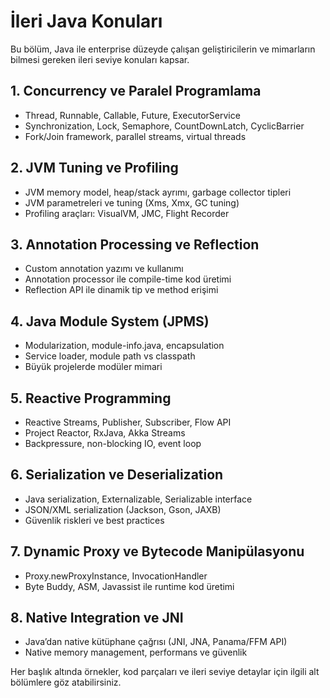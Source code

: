 # İleri Java Konuları

Bu bölüm, Java ile enterprise düzeyde çalışan geliştiricilerin ve mimarların bilmesi gereken ileri seviye konuları kapsar.

## 1. Concurrency ve Paralel Programlama
- Thread, Runnable, Callable, Future, ExecutorService
- Synchronization, Lock, Semaphore, CountDownLatch, CyclicBarrier
- Fork/Join framework, parallel streams, virtual threads

## 2. JVM Tuning ve Profiling
- JVM memory model, heap/stack ayrımı, garbage collector tipleri
- JVM parametreleri ve tuning (Xms, Xmx, GC tuning)
- Profiling araçları: VisualVM, JMC, Flight Recorder

## 3. Annotation Processing ve Reflection
- Custom annotation yazımı ve kullanımı
- Annotation processor ile compile-time kod üretimi
- Reflection API ile dinamik tip ve method erişimi

## 4. Java Module System (JPMS)
- Modularization, module-info.java, encapsulation
- Service loader, module path vs classpath
- Büyük projelerde modüler mimari

## 5. Reactive Programming
- Reactive Streams, Publisher, Subscriber, Flow API
- Project Reactor, RxJava, Akka Streams
- Backpressure, non-blocking IO, event loop

## 6. Serialization ve Deserialization
- Java serialization, Externalizable, Serializable interface
- JSON/XML serialization (Jackson, Gson, JAXB)
- Güvenlik riskleri ve best practices

## 7. Dynamic Proxy ve Bytecode Manipülasyonu
- Proxy.newProxyInstance, InvocationHandler
- Byte Buddy, ASM, Javassist ile runtime kod üretimi

## 8. Native Integration ve JNI
- Java’dan native kütüphane çağrısı (JNI, JNA, Panama/FFM API)
- Native memory management, performans ve güvenlik

Her başlık altında örnekler, kod parçaları ve ileri seviye detaylar için ilgili alt bölümlere göz atabilirsiniz.
